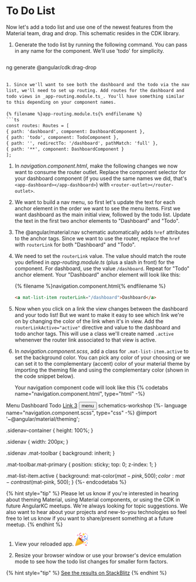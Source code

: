 # To Do List

Now let's add a todo list and use one of the newest features from the Material team, drag and drop. This schematic resides in the CDK library.

1. Generate the todo list by running the following command. You can pass in any name for the component. We'll use 'todo' for simplicity.

   ```sh
ng generate @angular/cdk:drag-drop <your-component-name OR todo>
   ```

1. Since we'll want to see both the dashboard and the todo via the nav list, we'll need to set up routing. Add routes for the dashboard and todo views in _app-routing.module.ts_. You'll have something similar to this depending on your component names.

   {% filename %}app-routing.module.ts{% endfilename %}
   ```ts
const routes: Routes = [
  { path: 'dashboard', component: DashboardComponent },
  { path: 'todo', component: TodoComponent },
  { path: '', redirectTo: '/dashboard', pathMatch: 'full' },
  { path: '**', component: DashboardComponent }
];
   ```

1. In _navigation.component.html_, make the following changes we now want to consume the router outlet. Replace the component selector for your dashboard component (if you used the same names we did, that's `<app-dashboard></app-dashboard>`) with `<router-outlet></router-outlet>`.

1. We want to build a nav menu, so first let's update the text for each anchor element in the order we want to see the menu items. First we want dashboard as the main initial view, followed by the todo list. Update the text in the first two anchor elements to "Dashboard" and "Todo".

1. The @angular/material:nav schematic automatically adds `href` attributes to the anchor tags. Since we want to use the router, replace the `href` with `routerLink` for both "Dashboard" and "Todo".

1. We need to set the `routerLink` value. The value should match the route you defined in _app-routing.module.ts_ (plus a slash in front) for the component. For dashboard, use the value `/dashboard`. Repeat for "Todo" anchor element. Your "Dashboard" anchor element will look like this:
   
   {% filename %}navigation.component.html{% endfilename %}
   ```html
   <a mat-list-item routerLink="/dashboard">Dashboard</a>
   ```

1. Now when you click on a link the view changes between the dashboard and your todo list! But we want to make it easy to see which link we're on by changing the color of the link when it's in view. Add the `routerLinkActive="active"` directive and value to the dashboard and todo anchor tags. This will use a class we'll create named `.active` whenenver the router link associated to that view is active.

1. In _navigation.component.scss_, add a class for `.mat-list-item.active` to set the background color. You can pick any color of your choosing or we can set it to the complementary (accent) color of your material theme by importing the theming file and using the complementary color (shown in the code snippet below).

   Your navigation component code will look like this
    {% codetabs name="navigation.component.html", type="html" -%} 
<mat-sidenav-container class="sidenav-container">
  <mat-sidenav #drawer class="sidenav" fixedInViewport="true"
      [attr.role]="(isHandset$ | async) ? 'dialog' : 'navigation'"
      [mode]="(isHandset$ | async) ? 'over' : 'side'"
      [opened]="!(isHandset$ | async)">
    <mat-toolbar>Menu</mat-toolbar>
    <mat-nav-list>
      <a mat-list-item routerLink="/dashboard" routerLinkActive="active">Dashboard</a>
      <a mat-list-item routerLink="/todo" routerLinkActive="active">Todo</a>
      <a mat-list-item href="#">Link 3</a>
    </mat-nav-list>
  </mat-sidenav>
  <mat-sidenav-content>
    <mat-toolbar color="primary">
      <button
        type="button"
        aria-label="Toggle sidenav"
        mat-icon-button
        (click)="drawer.toggle()"
        *ngIf="isHandset$ | async">
        <mat-icon aria-label="Side nav toggle icon">menu</mat-icon>
      </button>
      <span>schematics-workshop</span>
    </mat-toolbar>
    <router-outlet></router-outlet>
  </mat-sidenav-content>
</mat-sidenav-container>
    {%- language name="navigation.component.scss", type="css" -%} 
@import '~@angular/material/theming';

.sidenav-container {
  height: 100%;
}

.sidenav {
  width: 200px;
}

.sidenav .mat-toolbar {
  background: inherit;
}

.mat-toolbar.mat-primary {
  position: sticky;
  top: 0;
  z-index: 1;
}

.mat-list-item.active {
  background: mat-color($mat-pink, 500);
  color: mat-contrast($mat-pink, 500);
}
    {%- endcodetabs %}

   {% hint style="tip" %}
Please let us know if you're interested in hearing about theming Material, using Material components, or using the CDK in future AngularKC meetups. We're always looking for topic suggestions. We also want to hear about your projects and new-to-you technologies so feel free to let us know if you want to share/present something at a future meetup. 
   {% endhint %}

1. View your reloaded app. ![](assets/emojis/party-popper.png)

1. Resize your browser window or use your browser's device emulation mode to see how the todo list changes for smaller form factors.

{% hint style="tip" %}
[See the results on StackBlitz](https://stackblitz.com/github/angularkc/schematics-workshop-worksheet/tree/master/examples/4todo)
{% endhint %}
